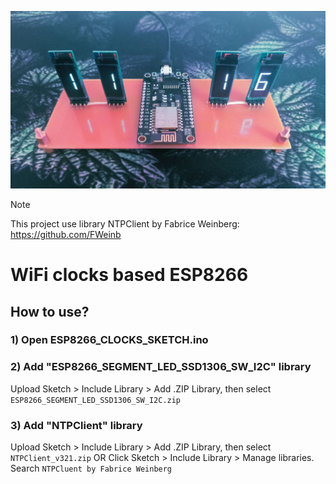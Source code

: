 ![Image alt](https://github.com/S-Sushka/ESP8266_CLOCKS/blob/main/CLOCKS.jpg)

> [!NOTE]
> This project use library NTPClient by Fabrice Weinberg: https://github.com/FWeinb

# WiFi clocks based ESP8266
## How to use?
### 1) Open ESP8266_CLOCKS_SKETCH.ino
### 2) Add "ESP8266_SEGMENT_LED_SSD1306_SW_I2C" library
Upload Sketch > Include Library > Add .ZIP Library, then select `ESP8266_SEGMENT_LED_SSD1306_SW_I2C.zip`
### 3) Add "NTPClient" library
Upload Sketch > Include Library > Add .ZIP Library, then select `NTPClient_v321.zip`
OR
Click Sketch > Include Library > Manage libraries. Search `NTPCluent by Fabrice Weinberg`
